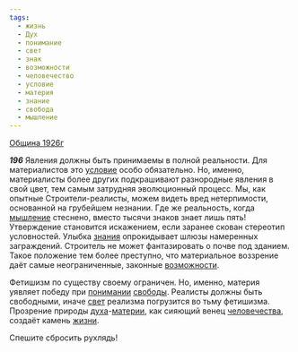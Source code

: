 ```yaml
---
tags:
  - жизнь
  - Дух
  - понимание
  - свет
  - знак
  - возможности
  - человечество
  - условие
  - материя
  - знание
  - свобода
  - мышление
---
```


[Община 1926г](/agni/1926)

___196___
Явления должны быть принимаемы в полной реальности. Для материалистов это [условие](/tag/#условие) особо обязательно. Но, именно, материалисты более других подкрашивают разнородные явления в свой цвет, тем самым затрудняя эволюционный процесс. Мы, как опытные Строители-реалисты, можем видеть вред нетерпимости, основанной на грубейшем незнании. Где же реальность, когда [мышление](/tag/#мышление) стеснено, вместо тысячи знаков знает лишь пять! Утверждение становится искажением, если заранее скован стереотип условностей. Улыбка [знания](/tag/#знание) опрокидывает шлюзы намеренных заграждений. Строитель не может фантазировать о почве под зданием. Такое положение тем более преступно, что материальное воззрение даёт самые неограниченные, законные [возможности](/tag/#возможности).   

Фетишизм по существу своему ограничен. Но, именно, материя уявляет победу при [понимании](/tag/#понимание) [свободы](/tag/#свобода). Реалисты должны быть свободными, иначе [свет](/tag/#свет) реализма погрузится во тьму фетишизма. Прозрение природы [духа](/tag/#Дух)-[материи](/tag/#материя), как сияющий венец [человечества](/tag/#человечество), создаёт камень [жизни](/tag/#жизнь).   

Спешите сбросить рухлядь!   

